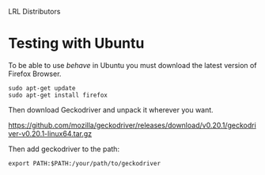 LRL Distributors

# Testing with Ubuntu  

To be able to use *behave* in Ubuntu you must download the latest version of Firefox Browser. 

``` 
sudo apt-get update
sudo apt-get install firefox
``` 
Then download Geckodriver and unpack it wherever you want.

https://github.com/mozilla/geckodriver/releases/download/v0.20.1/geckodriver-v0.20.1-linux64.tar.gz

Then add geckodriver to the path:

```
export PATH:$PATH:/your/path/to/geckodriver
```


